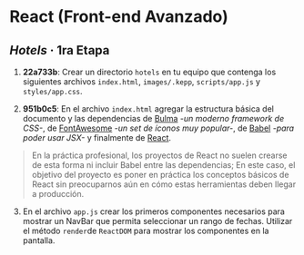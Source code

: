 # React (Front-end Avanzado)

## _Hotels_ · 1ra Etapa

1. __22a733b__: Crear un directorio `hotels` en tu equipo que contenga los siguientes archivos `index.html`, `images/.kepp`, `scripts/app.js` y `styles/app.css`.

2. __951b0c5__: En el archivo `index.html` agregar la estructura básica del documento y las dependencias de [Bulma](https://bulma.io) _-un moderno framework de CSS-_, de [FontAwesome](https://fontawesome.com) _-un set de íconos muy popular-_, de [Babel](https://babeljs.io) _-para poder usar JSX-_ y finalmente de [React](https://reactjs.org).

> En la práctica profesional, los proyectos de React no suelen crearse de esta forma ni incluir Babel entre las dependencias; En este caso, el objetivo del proyecto es poner en práctica los conceptos básicos de React sin preocuparnos aún en cómo estas herramientas deben llegar a producción.

3. En el archivo `app.js` crear los primeros componentes necesarios para mostrar un NavBar que permita seleccionar un rango de fechas. Utilizar el método `render`de `ReactDOM` para mostrar los componentes en la pantalla.



